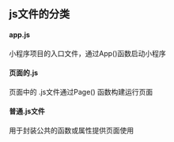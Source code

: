 ## js文件的分类

#### app.js

小程序项目的入口文件，通过App()函数启动小程序

#### 页面的.js

页面中的 .js文件通过Page() 函数构建运行页面

#### 普通.js文件

用于封装公共的函数或属性提供页面使用